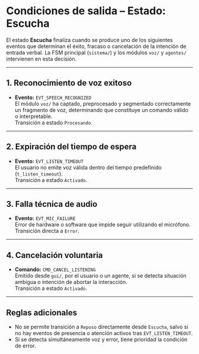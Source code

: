 # Condiciones de salida – Estado: Escucha

El estado **Escucha** finaliza cuando se produce uno de los siguientes eventos que determinan el éxito, fracaso o cancelación de la intención de entrada verbal. La FSM principal (`sistema/`) y los módulos `voz/` y `agentes/` intervienen en esta decisión.

---

## 1. Reconocimiento de voz exitoso

- **Evento:** `EVT_SPEECH_RECOGNIZED`  
  El módulo `voz/` ha captado, preprocesado y segmentado correctamente un fragmento de voz, determinando que constituye un comando válido o interpretable.  
  Transición a estado `Procesando`.

---

## 2. Expiración del tiempo de espera

- **Evento:** `EVT_LISTEN_TIMEOUT`  
  El usuario no emite voz válida dentro del tiempo predefinido (`t_listen_timeout`).  
  Transición a estado `Activado`.

---

## 3. Falla técnica de audio

- **Evento:** `EVT_MIC_FAILURE`  
  Error de hardware o software que impide seguir utilizando el micrófono.  
  Transición directa a `Error`.

---

## 4. Cancelación voluntaria

- **Comando:** `CMD_CANCEL_LISTENING`  
  Emitido desde `gui/`, por el usuario o un agente, si se detecta situación ambigua o intención de abortar la interacción.  
  Transición a estado `Activado`.

---

## Reglas adicionales

- No se permite transición a `Reposo` directamente desde `Escucha`, salvo si no hay eventos de presencia o atención activos tras `EVT_LISTEN_TIMEOUT`.
- Si se detecta simultáneamente voz y error, tiene prioridad la condición de error.
